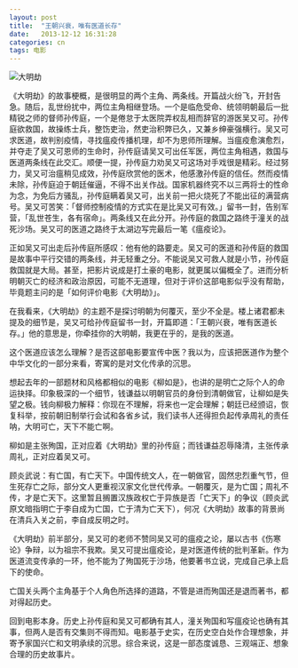```yaml
---
layout: post
title:  "王朝兴衰，唯有医道长存"
date:   2013-12-12 16:31:28
categories: cn
tags: 电影
---
```

	
![大明劫](https://img1.doubanio.com/view/photo/l/public/p2154039537.webp)
<!-- ![大明劫](/images/damingjie.jpg) -->

《大明劫》的故事梗概，是很明显的两个主角、两条线。开篇战火纷飞，开封告急。随后，乱世纷扰中，两位主角相继登场。一个是临危受命、统领明朝最后一批精锐之师的督师孙传庭，一个是倦怠于太医院弄权乱相而辞官的游医吴又可。孙传庭欲救国，故操练士兵，整饬吏治，然吏治积弊已久，又兼乡绅豪强横行。吴又可求医道，故判别疫情，寻找瘟疫传播机理，却不为恩师所理解。当瘟疫愈演愈烈，并夺走了吴又可恩师的生命时，孙传庭请吴又可出任军医，两位主角相遇，救国与医道两条线在此交汇。顺便一提，孙传庭力劝吴又可这场对手戏很是精彩。经过努力，吴又可治瘟稍见成效，孙传庭欣赏他的医术，他感激孙传庭的信任。然而疫情未除，孙传庭迫于朝廷催逼，不得不出关作战。国家机器终究不以三两将士的性命为念，为免后方骚乱，孙传庭瞒着吴又可，出关前一把火烧死了不能出征的满营病号。吴又可苦笑：「督师控制疫情的方式实在是比吴又可有效。」留书一封，告别军营，「乱世苍生，各有宿命」。两条线又在此分开。孙传庭的救国之路终于潼关的战死沙场。吴又可的医道之路终于太湖边写完最后一笔《瘟疫论》。


正如吴又可出走后孙传庭所感叹：他有他的路要走。吴又可的医道和孙传庭的救国是故事中平行交错的两条线，并无轻重之分。不能说吴又可救人就是小节，孙传庭救国就是大局。甚至，把影片说成是打土豪的电影，就更属以偏概全了。进而分析明朝灭亡的经济和政治原因，可能不无道理，但对于评价这部电影似乎没有帮助，毕竟题主问的是「如何评价电影《大明劫》」。


在我看来，《大明劫》的主题不是探讨明朝为何覆灭，至少不全是。楼上诸君都未提及的细节是，吴又可给孙传庭留书一封，开篇即道：「王朝兴衰，唯有医道长存。」他的意思是，你牵挂你的大明朝，我更在乎的，是我的医道。


这个医道应该怎么理解？是否这部电影要宣传中医？我以为，应该把医道作为整个中华文化的一部分来看，寄寓的是对文化传承的沉思。


想起去年的一部题材和风格都相似的电影《柳如是》，也讲的是明亡之际个人的命运抉择。印象极深的一个细节，钱谦益以明朝官员的身份到清朝做官，让柳如是失望之极。钱向柳极力解释：你现在不理解，将来也一定会理解；朝廷已经颁诏，恢复科举，按前朝旧制举行会试和各省乡试，我们读书人还得担负起传承周礼的责任呐，大明可亡，天下不能亡啊。


柳如是主张殉国，正对应着《大明劫》里的孙传庭；而钱谦益忍辱降清，主张传承周礼，正对应着吴又可。


顾炎武说：有亡国，有亡天下。中国传统文人，在一朝做官，固然忠烈重气节，但生死存亡之际，部分文人更重视汉家文化世代传承。一朝覆灭，是为亡国；周礼不传，才是亡天下。这里暂且搁置汉族政权亡于异族是否「亡天下」的争议（顾炎武原文暗指明亡于李自成为亡国，亡于清为亡天下），何况《大明劫》故事的背景尚在清兵入关之前，李自成反明之时。


《大明劫》前半部分，吴又可的老师不赞同吴又可的瘟疫之论，屡以古书《伤寒论》争辩，以为祖宗不我欺。吴又可提出瘟疫论，是对医道传统的批判革新。作为医道流变传承的一环，他不能为了殉国死于沙场，他要著书立说，完成自己承上启下的使命。


亡国关头两个主角基于个人角色所选择的道路，不管是进而殉国还是退而著书，都对得起历史。

回到电影本身。历史上孙传庭和吴又可都确有其人，潼关殉国和写瘟疫论也确有其事，但两人是否有交集则不得而知。电影基于史实，在历史空白处作合理想象，并寄予家国兴亡和文明承续的沉思。综合来说，这是一部态度诚恳、三观端正、想象合理的历史故事片。
